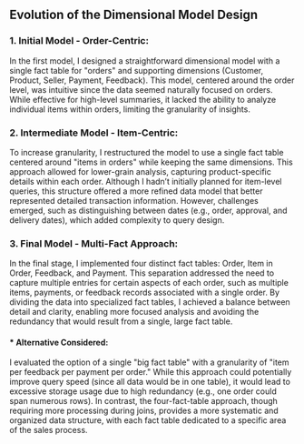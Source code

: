 ## Evolution of the Dimensional Model Design
### 1.	Initial Model - Order-Centric: 
In the first model, I designed a straightforward dimensional model with a single fact table for "orders" and supporting dimensions (Customer, Product, Seller, Payment, Feedback). This model, centered around the order level, was intuitive since the data seemed naturally focused on orders. While effective for high-level summaries, it lacked the ability to analyze individual items within orders, limiting the granularity of insights.

 
### 2.	Intermediate Model - Item-Centric: 
To increase granularity, I restructured the model to use a single fact table centered around "items in orders" while keeping the same dimensions. This approach allowed for lower-grain analysis, capturing product-specific details within each order. Although I hadn’t initially planned for item-level queries, this structure offered a more refined data model that better represented detailed transaction information. However, challenges emerged, such as distinguishing between dates (e.g., order, approval, and delivery dates), which added complexity to query design.

 
### 3.	Final Model - Multi-Fact Approach: 
In the final stage, I implemented four distinct fact tables: Order, Item in Order, Feedback, and Payment. This separation addressed the need to capture multiple entries for certain aspects of each order, such as multiple items, payments, or feedback records associated with a single order. By dividing the data into specialized fact tables, I achieved a balance between detail and clarity, enabling more focused analysis and avoiding the redundancy that would result from a single, large fact table.
####	* Alternative Considered: 
I evaluated the option of a single "big fact table" with a granularity of "item per feedback per payment per order." While this approach could potentially improve query speed (since all data would be in one table), it would lead to excessive storage usage due to high redundancy (e.g., one order could span numerous rows). In contrast, the four-fact-table approach, though requiring more processing during joins, provides a more systematic and organized data structure, with each fact table dedicated to a specific area of the sales process.
 
